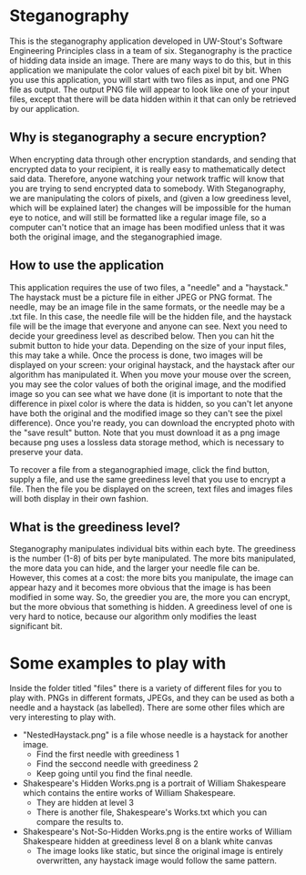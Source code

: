 # Steganography
This is the steganography application developed in UW-Stout's Software Engineering Principles class in a team of six.
Steganography is the practice of hidding data inside an image. There are many ways to do this, but in this 
application we manipulate the color values of each pixel bit by bit. When you use this application, you will start 
with two files as input, and one PNG file as output. The output PNG file will appear to look like one of your input 
files, except that there will be data hidden within it that can only be retrieved by our application.

## Why is steganography a secure encryption?
When encrypting data through other encryption standards, and sending that encrypted data to your recipient, it is 
really easy to mathematically detect said data. Therefore, anyone watching your network traffic will know that you 
are trying to send encrypted data to somebody. With Steganography, we are manipulating the colors of pixels, and 
(given a low greediness level, which will be explained later) the changes will be impossible for the human eye to 
notice, and will still be formatted like a regular image file, so a computer can't notice that an image has been 
modified unless that it was both the original image, and the steganographied image. 

## How to use the application
This application requires the use of two files, a "needle" and a "haystack." The haystack must be a picture file in 
either JPEG or PNG format. The needle, may be an image file in the same formats, or the needle may be a .txt file.
In this case, the needle file will be the hidden file, and the haystack file will be the image that everyone and 
anyone can see. Next you need to decide your greediness level as described below. Then you can hit the submit button 
to hide your data. Depending on the size of your input files, this may take a while. Once the process is done, two 
images will be displayed on your screen: your original haystack, and the haystack after our algorithm has manipulated 
it. When you move your mouse over the screen, you may see the color values of both the original image, and the modified
image so you can see what we have done (it is important to note that the difference in pixel color is where the data 
is hidden, so you can't let anyone have both the original and the modified image so they can't see the pixel difference).
Once you're ready, you can download the encrypted photo with the "save result" button. Note that you must download it as 
a png image because png uses a lossless data storage method, which is necessary to preserve your data. 

To recover a file from a steganographied image, click the find button, supply a file, and use the same greediness level 
that you use to encrypt a file. Then the file you be displayed on the screen, text files and images files will both 
display in their own fashion. 

## What is the greediness level?
Steganography manipulates individual bits within each byte. The greediness is the number (1-8) of bits per byte 
manipulated. The more bits manipulated, the more data you can hide, and the larger your needle file can be. 
However, this comes at a cost: the more bits you manipulate, the image can appear hazy and it becomes more obvious 
that the image is has been modified in some way. So, the greedier you are, the more you can encrypt, but the more 
obvious that something is hidden. A greediness level of one is very hard to notice, because our algorithm only 
modifies the least significant bit. 

# Some examples to play with
Inside the folder titled "files" there is a variety of different files for you to play with. PNGs in different formats, 
JPEGs, and they can be used as both a needle and a haystack (as labelled). There are some other files which are very 
interesting to play with.
* "NestedHaystack.png" is a file whose needle is a haystack for another image. 
	* Find the first needle with greediness 1
	* Find the seccond needle with greediness 2
	* Keep going until you find the final needle.
* Shakespeare's Hidden Works.png is a portrait of William Shakespeare which contains the entire works of William Shakespeare.
	* They are hidden at level 3
	* There is another file, Shakespeare's Works.txt which you can compare the results to.
* Shakespeare's Not-So-Hidden Works.png is the entire works of William Shakespeare hidden at greediness level 8 on a blank white canvas
	* The image looks like static, but since the original image is entirely overwritten, any haystack image would follow the same pattern.